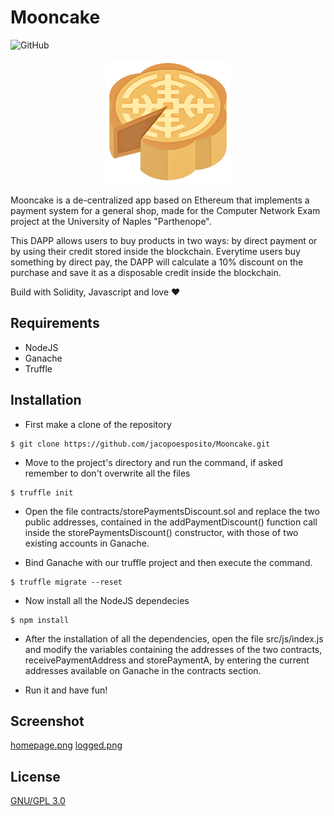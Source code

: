 # Mooncake
![GitHub](https://img.shields.io/github/license/jacopoesposito/mooncake?color=red&style=flat-square)
<p align="center">
<img src="https://github.com/jacopoesposito/Mooncake/blob/main/static/image/mooncake.png" width="200"/>
</p>


Mooncake is a de-centralized app based on Ethereum that implements a payment system for a general shop, made for the Computer Network Exam project at the University of Naples "Parthenope".

This DAPP allows users to buy products in two ways: by direct payment or by using their credit stored inside the blockchain.
Everytime users buy something by direct pay, the DAPP will calculate a 10% discount on the purchase and save it as a disposable credit inside the blockchain.

Build with Solidity, Javascript and love :heart:

## Requirements
- NodeJS
- Ganache
- Truffle 

## Installation 
* First make a clone of the repository
```
$ git clone https://github.com/jacopoesposito/Mooncake.git
```
* Move to the project's directory and run the command, if asked remember to don't overwrite all the files
```
$ truffle init 
```
* Open the file contracts/storePaymentsDiscount.sol and replace the two public addresses, contained in the addPaymentDiscount() function call inside the storePaymentsDiscount() constructor, with those of two existing accounts in Ganache.

* Bind Ganache with our truffle project and then execute the command.
```
$ truffle migrate --reset
```
* Now install all the NodeJS dependecies
```
$ npm install
```
* After the installation of all the dependencies, open the file src/js/index.js and modify the variables containing the addresses of the two contracts, receivePaymentAddress and storePaymentA, by entering the current addresses available on Ganache in the contracts section.

* Run it and have fun!

## Screenshot
[homepage.png](https://github.com/jacopoesposito/Mooncake/blob/main/static/image/login.png)
[logged.png](https://github.com/jacopoesposito/Mooncake/blob/main/static/image/connesso.png)

## License 
[GNU/GPL 3.0](https://choosealicense.com/licenses/gpl-3.0/)
